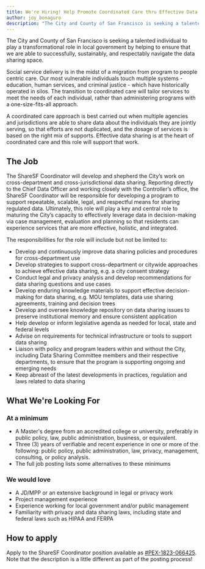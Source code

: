 ```yaml
---
title: We're Hiring! Help Promote Coordinated Care thru Effective Data Sharing & Use
author: joy_bonaguro
description: "The City and County of San Francisco is seeking a talented individual to play a transformational role in local government by helping to ensure that we are able to successfully, sustainably, and respectably navigate the data sharing space."
---
```

The City and County of San Francisco is seeking a talented individual to play a transformational role in local government by helping to ensure that we are able to successfully, sustainably, and respectably navigate the data sharing space.

Social service delivery is in the midst of a migration from program to people centric care. Our most vulnerable individuals touch multiple systems - education, human services, and criminal justice - which have historically operated in silos. The transition to coordinated care will tailor services to meet the needs of each individual, rather than administering programs with a one-size-fits-all approach.

A coordinated care approach is best carried out when multiple agencies and jurisdictions are able to share data about the individuals they are jointly serving, so that efforts are not duplicated, and the dosage of services is based on the right mix of supports. Effective data sharing is at the heart of coordinated care and this role will support that work.

## The Job
The ShareSF Coordinator will develop and shepherd the City’s work on cross-department and cross-jurisdictional data sharing. Reporting directly to the Chief Data Officer and working closely with the Controller’s office, the ShareSF Coordinator will be responsible for developing a program to support repeatable, scalable, legal, and respectful means for sharing regulated data. Ultimately, this role will play a key and central role to maturing the City’s capacity to effectively leverage data in decision-making via case management, evaluation and planning so that residents can experience services that are more effective, holistic, and integrated.

The responsibilities for the role will include but not be limited to:

 - Develop and continuously improve data sharing policies and procedures for cross-department use
 - Develop strategies to support cross-department or citywide approaches to achieve effective data sharing, e.g. a city consent strategy
 - Conduct legal and privacy analysis and develop recommendations for data sharing questions and use cases
 - Develop enduring knowledge materials to support effective decision-making for data sharing, e.g. MOU templates, data use sharing agreements, training and decision trees
 - Develop and oversee knowledge repository on data sharing issues to preserve institutional memory and ensure consistent application
 - Help develop or inform legislative agenda as needed for local, state and federal levels 
 - Advise on requirements for technical infrastructure or tools to support data sharing
 - Liaison with policy and program leaders within and without the City, including Data Sharing Committee members and their respective departments, to ensure that the program is supporting ongoing and emerging needs
 - Keep abreast of the latest developments in practices, regulation and laws related to data sharing

## What We're Looking For
### At a minimum
 - A Master's degree from an accredited college or university, preferably in public policy, law, public administration, business, or equivalent.
 - Three (3) years of verifiable and recent experience in one or more of the following: public policy, public administration, law, privacy, management, consulting, or policy analysis.
 - The full job posting lists some alternatives to these minimums

### We would love
 - A JD/MPP or an extensive background in legal or privacy work
 - Project management experience
 - Experience working for local government and/or public management
 - Familiarity with privacy and data sharing laws, including state and federal laws such as HIPAA and FERPA

## How to apply
Apply to the ShareSF Coordinator position available as [#PEX-1823-066425](http://www.jobaps.com/SF/sup/BulPreview.asp?R1=PEX&R2=1823&R3=066425&Viewer=Admin&Test=Y). Note that the description is a little different as part of the posting process!

